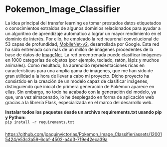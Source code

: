 # Pokemon_Image_Classifier

La idea principal del transfer learning es tomar prestados datos etiquetados o conocimientos extraídos de algunos dominios relacionados para ayudar a un algoritmo de aprendizaje automático a lograr un mayor rendimiento en el dominio de interés. Por ello, he empleado la red neuronal convolucional de 53 capas de profundidad, <a href="https://tfhub.dev/google/tf2-preview/mobilenet_v2/feature_vector/4" target="_blank">MobileNet-v2</a>, desarrollada por Google. Esta red ha sido entrenada con más de un millón de imágenes procedentes de la base de datos de <a href="https://image-net.org/" target="_blank">ImageNet</a>. La red preentrenada puede clasificar imágenes en 1000 categorías de objetos (por ejemplo, teclado, ratón, lápiz y muchos animales). Como resultado, ha aprendido representaciones ricas en características para una amplia gama de imágenes, que me han sido de gran utilidad a la hora de llevar a cabo mi proyecto. Dicho proyecto ha consistido en la creación de un modelo capaz de clasificar imágenes, distinguiendo qué inicial de primera generación de Pokémon aparece en ellas. Sin embargo, no todo ha acabado con la generación del modelo, ya que, una vez almacenado, lo he desplegado en forma de aplicación web gracias a la librería Flask, especializada en el marco del desarrollo web.

**Instalar todos los paquetes desde un archivo requirements.txt usando pip y Python:**<br>
```pip install -r requirements.txt```

###

https://github.com/joaquinvictorias/Pokemon_Image_Classifier/assets/120015424/e53c3a59-6cbf-4502-a4d3-719e42eca39a

###


